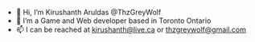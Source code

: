 - 👋 Hi, I’m Kirushanth Aruldas @ThzGreyWolf
- 👀 I’m a Game and Web developer based in Toronto Ontario
- 📫 I can be reached at kirushanth@live.ca or thzgreywolf@gmail.com

<!---
ThzGreyWolf/ThzGreyWolf is a ✨ special ✨ repository because its `README.md` (this file) appears on your GitHub profile.
You can click the Preview link to take a look at your changes.
--->

